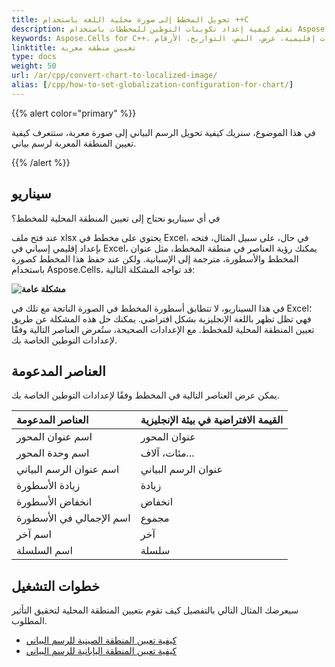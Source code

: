 ```yaml
---
title: تحويل المخطط إلى صورة محلية اللغة باستخدام ++C
description: تعلم كيفية إعداد تكوينات التوطين للمخططات باستخدام Aspose.Cells for C++. يُظهر دليلنا كيفية تكوين المخطط لدعم لغات متعددة والتنسيقات الإقليمية لعرض النص، والتواريخ، والأرقام بشكل صحيح بلغات مختلفة.
keywords: Aspose.Cells for C++، المخططات، إعدادات التوطين، لغات متعددة، تنسيقات إقليمية، عرض، النص، التواريخ، الأرقام.
linktitle: تعيين منطقة معربة
type: docs
weight: 50
url: /ar/cpp/convert-chart-to-localized-image/
alias: [/cpp/how-to-set-globalization-configuration-for-chart/]
---
```


{{% alert color="primary" %}}

في هذا الموضوع، سنريك كيفية تحويل الرسم البياني إلى صورة معربة، ستتعرف كيفية تعيين المنطقة المعربة لرسم بياني.

{{% /alert %}}

## **سيناريو**

في أي سيناريو نحتاج إلى تعيين المنطقة المحلية للمخطط؟

عند فتح ملف xlsx يحتوي على مخطط في Excel، في حال، على سبيل المثال، فتحه بإعداد إقليمي إسباني في Excel، يمكنك رؤية العناصر في منطقة المخطط، مثل عنوان المخطط والأسطورة، مترجمة إلى الإسبانية. ولكن عند حفظ هذا المخطط كصورة باستخدام Aspose.Cells، قد تواجه المشكلة التالية: 

**![مشكلة عامة](GlobalIssue.png)**

في هذا السيناريو، لا تتطابق أسطورة المخطط في الصورة الناتجة مع تلك في Excel؛ فهي تظل تظهر باللغة الإنجليزية بشكل افتراضي. يمكنك حل هذه المشكلة عن طريق تعيين المنطقة المحلية للمخطط. مع الإعدادات الصحيحة، ستُعرض العناصر التالية وفقًا لإعدادات التوطين الخاصة بك.

## **العناصر المدعومة**

يمكن عرض العناصر التالية في المخطط وفقًا لإعدادات التوطين الخاصة بك.

|**العناصر المدعومة**|**القيمة الافتراضية في بيئة الإنجليزية**|
| :- | :- |
|اسم عنوان المحور|عنوان المحور|
|اسم وحدة المحور|مئات، آلاف...|
|اسم عنوان الرسم البياني|عنوان الرسم البياني|
|زيادة الأسطورة|زيادة|
|انخفاض الأسطورة|انخفاض|
|اسم الإجمالي في الأسطورة|مجموع|
|اسم آخر|آخر|
|اسم السلسلة|سلسلة|

## **خطوات التشغيل**

سيعرضك المثال التالي بالتفصيل كيف تقوم بتعيين المنطقة المحلية لتحقيق التأثير المطلوب.

- [كيفية تعيين المنطقة الصينية للرسم البياني](/cells/ar/cpp/convert-chart-to-image-for-chinese-region/)
- [كيفية تعيين المنطقة اليابانية للرسم البياني](/cells/ar/cpp/convert-chart-to-image-for-japanese-region/)

